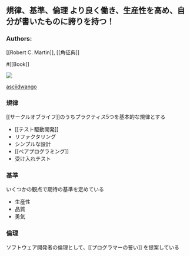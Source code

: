 ## 規律、基準、倫理 より良く働き、生産性を高め、自分が書いたものに誇りを持つ！

### Authors:
[[Robert C. Martin]], [[角征典]]

#[[Book]]

![](https://64.media.tumblr.com/51e0203da0d43fc34fe675b976194c70/073598ba94bf7416-5a/s1280x1920/0ab6860608b69faa747821255e61aead502d9a49.jpg)

[asciidwango](https://asciidwango.jp/post/693992928727760896/clean-craftsmanship)


### 規律

[[サークルオブライフ]]のうちプラクティス5つを基本的な規律とする

- [[テスト駆動開発]]
- リファクタリング
- シンプルな設計
- [[ペアプログラミング]]
- 受け入れテスト

### 基準

いくつかの観点で期待の基準を定めている

- 生産性
- 品質
- 勇気

### 倫理

ソフトウェア開発者の倫理として、[[プログラマーの誓い]] を提案している
